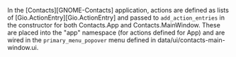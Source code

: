 In the [Contacts][GNOME-Contacts] application, actions are defined as lists of [Gio.ActionEntry][Gio.ActionEntry] and passed to `add_action_entries` in the constructor for both Contacts.App and Contacts.MainWindow.
These are placed into the "app" namespace (for actions defined for App) and are wired in the `primary_menu_popover` menu defined in data/ui/contacts-main-window.ui.

